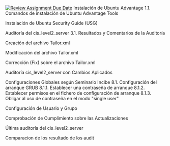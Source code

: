 [![Review Assignment Due Date](https://classroom.github.com/assets/deadline-readme-button-22041afd0340ce965d47ae6ef1cefeee28c7c493a6346c4f15d667ab976d596c.svg)](https://classroom.github.com/a/A04QAW6X)
Instalación de Ubuntu Advantage
1.1. Comandos de instalación de Ubuntu Advantage Tools

Instalación de Ubuntu Security Guide (USG)

Auditoría del cis_level2_server
3.1. Resultados y Comentarios de la Auditoría

Creación del archivo Tailor.xml

Modificación del archivo Tailor.xml

Corrección (Fix) sobre el archivo Tailor.xml

Auditoría cis_level2_server con Cambios Aplicados

Configuraciones Globales según Seminario Incibe
8.1. Configuración del arranque GRUB
8.1.1. Establecer una contraseña de arranque
8.1.2. Establecer permisos en el fichero de configuración de arranque
8.1.3. Obligar al uso de contraseña en el modo "single user"

Configuración de Usuario y Grupo

Comprobación de Cumplimiento sobre las Actualizaciones

Última auditoría del cis_level2_server

Comparacion de los resultado de los audit
